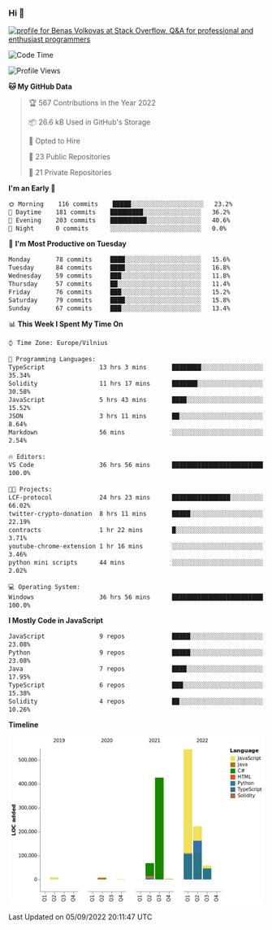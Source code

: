 ### Hi 👋
<a href="https://stackoverflow.com/users/14954249/benas-volkovas"><img src="https://stackoverflow.com/users/flair/14954249.png?theme=dark" width="208" height="58" alt="profile for Benas Volkovas at Stack Overflow, Q&amp;A for professional and enthusiast programmers" title="profile for Benas Volkovas at Stack Overflow, Q&amp;A for professional and enthusiast programmers"></a>

<!--START_SECTION:waka-->
![Code Time](http://img.shields.io/badge/Code%20Time-903%20hrs%2012%20mins-blue)

![Profile Views](http://img.shields.io/badge/Profile%20Views-25-blue)

**🐱 My GitHub Data** 

> 🏆 567 Contributions in the Year 2022
 > 
> 📦 26.6 kB Used in GitHub's Storage 
 > 
> 💼 Opted to Hire
 > 
> 📜 23 Public Repositories 
 > 
> 🔑 21 Private Repositories  
 > 
**I'm an Early 🐤** 

```text
🌞 Morning    116 commits    █████░░░░░░░░░░░░░░░░░░░░   23.2% 
🌆 Daytime    181 commits    █████████░░░░░░░░░░░░░░░░   36.2% 
🌃 Evening    203 commits    ██████████░░░░░░░░░░░░░░░   40.6% 
🌙 Night      0 commits      ░░░░░░░░░░░░░░░░░░░░░░░░░   0.0%

```
📅 **I'm Most Productive on Tuesday** 

```text
Monday       78 commits     ████░░░░░░░░░░░░░░░░░░░░░   15.6% 
Tuesday      84 commits     ████░░░░░░░░░░░░░░░░░░░░░   16.8% 
Wednesday    59 commits     ███░░░░░░░░░░░░░░░░░░░░░░   11.8% 
Thursday     57 commits     ██░░░░░░░░░░░░░░░░░░░░░░░   11.4% 
Friday       76 commits     ███░░░░░░░░░░░░░░░░░░░░░░   15.2% 
Saturday     79 commits     ████░░░░░░░░░░░░░░░░░░░░░   15.8% 
Sunday       67 commits     ███░░░░░░░░░░░░░░░░░░░░░░   13.4%

```


📊 **This Week I Spent My Time On** 

```text
⌚︎ Time Zone: Europe/Vilnius

💬 Programming Languages: 
TypeScript               13 hrs 3 mins       ████████░░░░░░░░░░░░░░░░░   35.34% 
Solidity                 11 hrs 17 mins      ███████░░░░░░░░░░░░░░░░░░   30.58% 
JavaScript               5 hrs 43 mins       ████░░░░░░░░░░░░░░░░░░░░░   15.52% 
JSON                     3 hrs 11 mins       ██░░░░░░░░░░░░░░░░░░░░░░░   8.64% 
Markdown                 56 mins             ░░░░░░░░░░░░░░░░░░░░░░░░░   2.54%

🔥 Editors: 
VS Code                  36 hrs 56 mins      █████████████████████████   100.0%

🐱‍💻 Projects: 
LCF-protocol             24 hrs 23 mins      ████████████████░░░░░░░░░   66.02% 
twitter-crypto-donation  8 hrs 11 mins       █████░░░░░░░░░░░░░░░░░░░░   22.19% 
contracts                1 hr 22 mins        █░░░░░░░░░░░░░░░░░░░░░░░░   3.71% 
youtube-chrome-extension 1 hr 16 mins        ░░░░░░░░░░░░░░░░░░░░░░░░░   3.46% 
python mini scripts      44 mins             ░░░░░░░░░░░░░░░░░░░░░░░░░   2.02%

💻 Operating System: 
Windows                  36 hrs 56 mins      █████████████████████████   100.0%

```

**I Mostly Code in JavaScript** 

```text
JavaScript               9 repos             █████░░░░░░░░░░░░░░░░░░░░   23.08% 
Python                   9 repos             █████░░░░░░░░░░░░░░░░░░░░   23.08% 
Java                     7 repos             ████░░░░░░░░░░░░░░░░░░░░░   17.95% 
TypeScript               6 repos             ███░░░░░░░░░░░░░░░░░░░░░░   15.38% 
Solidity                 4 repos             ██░░░░░░░░░░░░░░░░░░░░░░░   10.26%

```


**Timeline**

![Chart not found](https://raw.githubusercontent.com/BenasVolkovas/BenasVolkovas/main/charts/bar_graph.png) 


 Last Updated on 05/09/2022 20:11:47 UTC
<!--END_SECTION:waka-->
